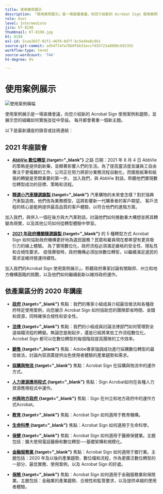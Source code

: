 ```yaml
---
title: 使用案例展示
description: 「使用案例展示」是一場直播會議，向您介紹新的 Acrobat Sign 使用案例和趨勢，並展示您的組織如何實施並從中受益
role: User
level: Intermediate
jira: KT-8198
thumbnail: KT-8198.jpg
kt: 8198
exl-id: 5cae2037-02f2-46f0-8d7f-bc5ed4a8c8b1
source-git-commit: ad54f7afa78b0fbb31eccf455723a8890cb92355
workflow-type: tm+mt
source-wordcount: '744'
ht-degree: 0%

---
```


# 使用案例展示

![使用案例橫幅](../assets/UCSC_Rebrand.png)

使用案例展示是一場直播會議，向您介紹新的 Acrobat Sign 使用案例和趨勢，並展示您的組織如何實施並從中受益。 每月都會著重一個新主題。

以下是最新講座的錄音或註冊連結：

## 2021 年座談會

* **[AbbVie 數位轉型 ](https://use-case-showcase-with-abbvie.joinus.adobeevents.com/){target="_blank"}** 之路
日期：2021 年 8 月 4 日
AbbVie 的策略是提供創新藥，並顯著影響人們的生活。為了提高靈活度並讓員工自由專注于更複雜的工作，公司正在努力將部分業務流程自動化，而擺脫紙筆和紙張的轉變是至關重要的第一步。 加入我們，與 AbbVie 對話，聆聽他們實現數位轉型成功的目標、策略和流程。

* **[精選小汽車隨選錄製 ](https://gateway.on24.com/wcc/eh/2172296/lp/2963219/adobe-sign-use-case-showcase%3A-featuring-volvo-cars/){target="_blank"}**
汽車購物的未來會怎樣？對於瑞典汽車製造商，他們改為業務模型，這將影響新一代購車者的客戶期望。 客戶流程的核心是能夠提供最高品質的客戶體驗，以符合他們的進階方案。

加入我們，與併入一個在後方與大汽車對話，討論他們如何推動重大構想並將其轉變為現實，以及其他公司如何從轉型體驗中學習。

* **[2021 年政府機關隨選錄製 ](https://gateway.on24.com/wcc/eh/2172296/lp/2790280/5-ways-government-agencies-will-transform-in-2021-/){target="_blank"}** 的 5 種轉型方式
Acrobat Sign 如何協助政府機構更好地為選民服務？民眾和雇員現在都希望有更具吸引力的線上體驗。 為了實現數位化，政府流程必須滿足嚴格的安全性、隱私性和合規性要求。 疫情爆發時，政府機構必須加快數位轉型，以繼續滿足選民的需求並維持營運持續性。

加入我們的Acrobat Sign 使用案例展示」，聆聽政府專家討論有關聯邦、州立和地方機構面臨的挑戰，以及他們如何繼續創新以維持政府運作。

## 依產業區分的 2020 年講座

* **[政府 ](https://event.on24.com/wcc/r/2790280/7FFF27458A6834FDF8C73C5149637590?partnerref=EXL){target="_blank"}**
焦點：我們的專家小組成員介紹最佳做法和各種政府特定使用案例，向您展示 Acrobat Sign 如何協助您的團隊節省時間、金錢和資源，同時確保合規性和安全性。

* **[法律 ](https://event.on24.com/wcc/r/2634329/292CA0B317E56600A114508CC55376BF?partnerref=EXL){target="_blank"}**
焦點：我們的小組成員討論法律部門如何管理對全遠端檔流程的轉變。無論您是剛起步，還是已經將某些工作流程數位化，Acrobat Sign 都可以在數位轉型的每個階段提高團隊的工作效率。

* **[銷售 ](https://acrobat.adobe.com/us/en/business/webinars/adobe-sign-use-case-showcase-sales.html){target="_blank"}**
焦點：Adobe專家強調成功進行採購數位轉型的最佳做法，討論內容涵蓋提供出色使用者體驗的產業趨勢和需求。

* **[採購與物流 ](https://event.on24.com/wcc/r/2514418/278FB6F16C198E2B866CF487AF9514F6){target="_blank"}**
焦點：Acrobat Sign 在採購與物流中的運作方式。

* **[人力資源應用程式 ](https://event.on24.com/wcc/r/2351937/D9E34A102F309DFCAF0D07D5192BD66D){target="_blank"}**
焦點：Sign Acrobat如何在各種人力資源應用程式中運作。

* **[州與地方政府 ](https://event.on24.com/wcc/r/2351937/D9E34A102F309DFCAF0D07D5192BD66D){target="_blank"}**
焦點：Sign 在州立和地方政府中的運作方式Acrobat。

* **[教育 ](https://event.on24.com/wcc/r/2241711/762243D5EE65DAC44D3AE7BCCD3388A7){target="_blank"}**
焦點：Acrobat Sign 如何適用于教育機構。

* **[生命科學 ](https://event.on24.com/wcc/r/2204781/2C266134D08DDE48E17C77746F192AA6){target="_blank"}**
焦點：Acrobat Sign 如何適用于生命科學。

* **[保健 ](https://event.on24.com/wcc/r/2202626/1D60C42BD396AE273CB09CF53F1051BE){target="_blank"}**
焦點：Acrobat Sign 如何適用于醫療保健業。主題包括：擴大使用電話醫療和數位轉型──基礎架構和規模化。

* **[金融服務業 ](https://event.on24.com/wcc/r/2177152/40A4315A5D32F21AFB5EB03E25C15992){target="_blank"}**
焦點：Acrobat Sign 如何適用于銀行業。主題包括：2020 年及以後的產業趨勢、數位檔和流程，作為更廣泛數位轉型的一部分、最佳實務、使用案例，以及 Acrobat Sign 的好處。

* **[保險 ](https://event.on24.com/wcc/r/2162717/1449ED610AD3B545004079728D9AE0F6){target="_blank"}**
焦點：Acrobat Sign 如何適用于金融服務業和保險業。主題包括：金融業的產業趨勢、合規性和監管要求，以及提供卓越的使用者體驗。
